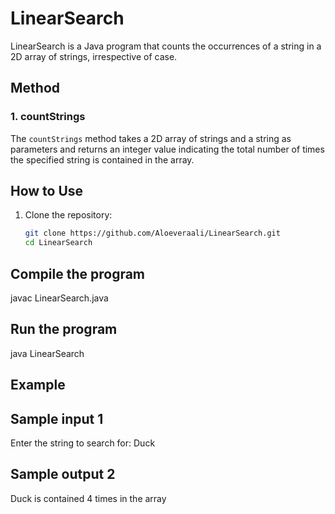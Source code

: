 # LinearSearch

LinearSearch is a Java program that counts the occurrences of a string in a 2D array of strings, irrespective of case.

## Method

### 1. countStrings

The `countStrings` method takes a 2D array of strings and a string as parameters and returns an integer value indicating the total number of times the specified string is contained in the array.

## How to Use

1. Clone the repository:

   ```bash
   git clone https://github.com/Aloeveraali/LinearSearch.git
   cd LinearSearch

   
## Compile the program
javac LinearSearch.java


## Run the program
java LinearSearch

## Example
## Sample input 1 
Enter the string to search for: Duck

## Sample output 2 
Duck is contained 4 times in the array

